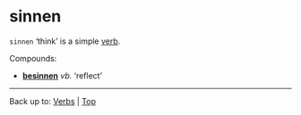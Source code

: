 # sinnen

`sinnen` ‘think’ is a simple [verb](../../index.md).

Compounds:
- **[besinnen](../../b/be/besinnen.md)** *vb.* ‘reflect’

----

Back up to: [Verbs](../../index.md) | [Top](../../../index.md)
